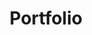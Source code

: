 ---
title: Portfolio
sections:
  - type: hero_section
    title: Portfolio
    align: center
  - type: content_section
    content: >-
      Here are some of the amazing startups in our community. Feel free to check them out!
  - section_id: showcase
    type: section_grid
    col_number: three
    grid_items:
      - title: Exto
        title_url: 'https://themes.stackbit.com/demos/exto/'
        image: images/6.jpg
        content: A portfolio theme for Unibit
      - title: Fresh
        title_url: 'https://themes.stackbit.com/demos/fresh/'
        image: images/7.jpg
        content: A personal theme for Unibit
      - title: Fjord
        title_url: 'https://themes.stackbit.com/demos/fjord/'
        image: images/8.jpg
        content: A minimal blogging theme for Unibit
      - title: Ampersand
        title_url: 'https://themes.stackbit.com/demos/ampersandexto/'
        image: images/9.jpg
        content: Medium inspired blogging theme for Unibit
  - type: cta_section
    title: Join the Team
    subtitle: Are you interested in being listed here?
    actions:
      - label: Contact Us
        url: /contact
        style: secondary
    has_background: true
    background_color: blue
seo:
  title: Portfolio
  description: This is a list of startups in our community
layout: advanced
---